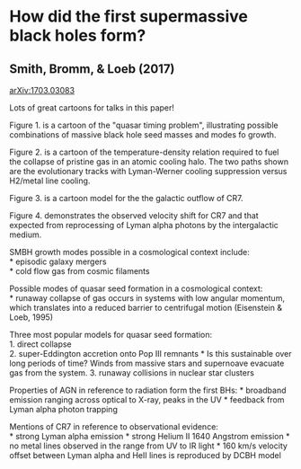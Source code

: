 # How did the first supermassive black holes form?
## Smith, Bromm, & Loeb (2017)
[arXiv:1703.03083](https://arxiv.org/abs/1703.03083)

Lots of great cartoons for talks in this paper!  
  
Figure 1. is a cartoon of the "quasar timing problem", illustrating possible combinations of massive black hole seed masses and modes fo growth.  

Figure 2.  is a cartoon of the temperature-density relation required to fuel the collapse of pristine gas in an atomic cooling halo.  The two paths shown are the evolutionary tracks with Lyman-Werner cooling suppression versus H2/metal line cooling.  

Figure 3. is a cartoon model for the the galactic outflow of CR7.  

Figure 4. demonstrates the observed velocity shift for CR7 and that expected from reprocessing of Lyman alpha photons by the intergalactic medium.

SMBH growth modes possible in a cosmological context include:  
     * episodic galaxy mergers  
     * cold flow gas from cosmic filaments  

Possible modes of quasar seed formation in a cosmological context:  
	 * runaway collapse of gas occurs in systems with low angular momentum, which translates into a reduced barrier to centrifugal motion (Eisenstein & Loeb, 1995)  

Three most popular models for quasar seed formation:  
      1. direct collapse  
      2. super-Eddington accretion onto Pop III remnants
      	 * Is this sustainable over long periods of time?  Winds from massive stars and supernoave evacuate gas from the system.
	3. runaway collisions in nuclear star clusters  

Properties of AGN in reference to radiation form the first BHs:
	* broadband emission ranging across optical to X-ray, peaks in the UV 
	* feedback from Lyman alpha photon trapping

Mentions of CR7 in reference to observational evidence:  
	 * strong Lyman alpha emission
	 * strong Helium II 1640 Angstrom emission
	 * no metal lines observed in the range from UV to IR light
	 * 160 km/s velocity offset between Lyman alpha and HeII lines is reproduced by DCBH model
